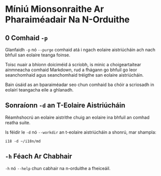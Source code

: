 # Míniú Mionsonraithe Ar Pharaiméadair Na N-Orduithe

## 0 Comhaid `-p`

Glanfaidh `-p` nó `--purge` comhaid atá i ngach eolaire aistriúcháin ach nach bhfuil san eolaire teanga foinse.

Toisc nuair a bhíonn doiciméid á scríobh, is minic a choigeartaítear ainmneacha comhaid Markdown, rud a fhágann go bhfuil go leor seanchomhaid agus seanchomhaid tréigthe san eolaire aistriúcháin.

Bain úsáid as an bparaiméadar seo chun comhaid ba chóir a scriosadh in eolairí teangacha eile a ghlanadh.

## Sonraíonn `-d` an T-Eolaire Aistriúcháin

Réamhshocrú an eolaire aistrithe chuig an eolaire ina bhfuil an comhad reatha suite.

Is féidir le `-d` nó `--workdir` an t-eolaire aistriúcháin a shonrú, mar shampla:

```
i18 -d ~/i18n/md
```

## `-h` Féach Ar Chabhair

`-h` nó `--help` chun cabhair na n-orduithe a fheiceáil.